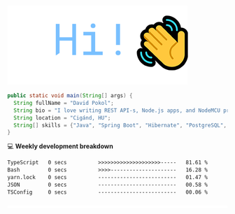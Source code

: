 ![Hi!](assets/images/hi.png)

```java
public static void main(String[] args) {
  String fullName = "David Pokol";
  String bio = "I love writing REST API-s, Node.js apps, and NodeMCU programs";
  String location = "Cigánd, HU";
  String[] skills = {"Java", "Spring Boot", "Hibernate", "PostgreSQL", "Git"};
}
```

💻 **Weekly development breakdown**
<!--START_SECTION:waka-->

```txt
TypeScript   0 secs          >>>>>>>>>>>>>>>>>>>>-----   81.61 %
Bash         0 secs          >>>>---------------------   16.28 %
yarn.lock    0 secs          -------------------------   01.47 %
JSON         0 secs          -------------------------   00.58 %
TSConfig     0 secs          -------------------------   00.06 %
```

<!--END_SECTION:waka-->

![footer](assets/images/footer.png)
